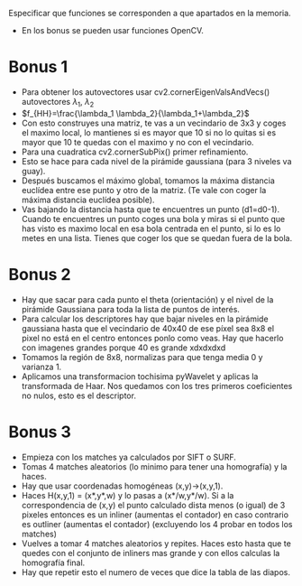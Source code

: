 Especificar que funciones se corresponden a que apartados en la memoria.

- En los bonus se pueden usar funciones OpenCV.

# Bonus 1
- Para obtener los autovectores usar cv2.cornerEigenValsAndVecs() autovectores $\lambda_1$, $\lambda_2$
- $f_{HH}=\frac{\lambda_1 \lambda_2}{\lambda_1+\lambda_2}$
- Con esto construyes una matriz, te vas a un vecindario de 3x3 y coges el maximo local, lo mantienes si es mayor que 10 si no lo quitas si es mayor que 10 te quedas con el maximo y no con el vecindario.
- Para una cuadratica cv2.cornerSubPix() primer refinamiento.
- Esto se hace para cada nivel de la pirámide gaussiana (para 3 niveles va guay).
- Después buscamos el máximo global, tomamos  la máxima distancia euclídea entre ese punto y otro de la matriz. (Te vale con coger la máxima distancia euclídea posible).
- Vas bajando la distancia hasta que te encuentres un punto (d1=d0-1). Cuando te encuentres un punto coges una bola y miras si el punto que has visto es maximo local en esa bola centrada en el punto, si lo es lo metes en una lista. Tienes que coger los que se quedan fuera de la bola.

# Bonus 2
- Hay que sacar para cada punto el theta (orientación) y el nivel de la pirámide Gaussiana para toda la lista de puntos de interés.
- Para calcular los descriptores hay que bajar niveles en la pirámide gaussiana hasta que el vecindario de 40x40 de ese píxel sea 8x8 el pixel no está en el centro entonces ponlo como veas. Hay que hacerlo con imagenes grandes porque 40 es grande xdxdxdxd
- Tomamos la región de 8x8, normalizas para que tenga media 0 y varianza 1.
- Aplicamos una transformacion tochisima pyWavelet y aplicas la transformada de Haar. Nos quedamos con los tres primeros coeficientes no nulos, esto es el descriptor.

# Bonus 3
- Empieza con los matches ya calculados por SIFT o SURF.
- Tomas 4 matches aleatorios (lo minimo para tener una homografía) y la haces.
- Hay que usar coordenadas homogéneas (x,y)->(x,y,1).
- Haces H(x,y,1) = (x\*,y\*,w) y lo pasas a (x\*/w,y\*/w). Si a la correspondencia de (x,y) el punto calculado dista menos (o igual) de 3 pixeles entonces es un inliner (aumentas el contador) en caso contrario es outliner (aumentas el contador) (excluyendo los 4 probar en todos los matches)
- Vuelves a tomar 4 matches aleatorios y repites. Haces esto hasta que te quedes con el conjunto de inliners mas grande y con ellos calculas la homografía final.
- Hay que repetir esto el numero de veces que dice la tabla de las diapos.
